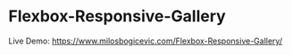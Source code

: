 # Flexbox-Responsive-Gallery

Live Demo: https://www.milosbogicevic.com/Flexbox-Responsive-Gallery/
